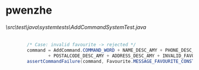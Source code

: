 # pwenzhe
###### \src\test\java\systemtests\AddCommandSystemTest.java
``` java
        /* Case: invalid favourite -> rejected */
        command = AddCommand.COMMAND_WORD + NAME_DESC_AMY + PHONE_DESC_AMY + BIRTHDAY_DESC_AMY + EMAIL_DESC_AMY
                + POSTALCODE_DESC_AMY + ADDRESS_DESC_AMY + INVALID_FAVOURITE_DESC;
        assertCommandFailure(command, Favourite.MESSAGE_FAVOURITE_CONSTRAINTS);
```
